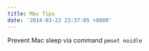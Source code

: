 ```yaml
---
title: Mac Tips
date: '2014-03-23 23:37:05 +0800'
---
```

Prevent Mac sleep via command `pmset noidle`